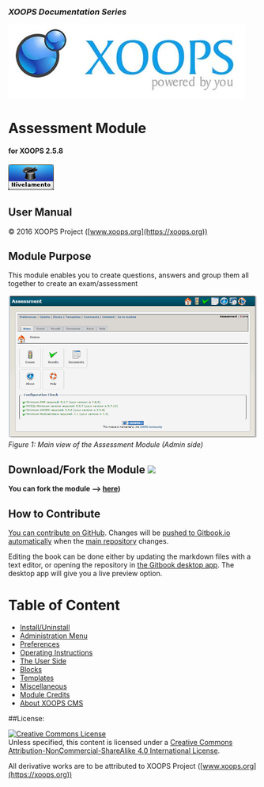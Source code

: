 ### _XOOPS Documentation Series_
![logoXoops.jpg](en/assets/logoXoops.jpg)

# Assessment Module
#### for XOOPS 2.5.8
      
![logoModule.png](en/assets/logoModule.png)
            
## User Manual

© 2016 XOOPS Project ([www.xoops.org](https://xoops.org))  

## Module Purpose 

This module enables you to create questions, answers and group them all together to create an exam/assessment

![image001.png](en/assets/image001.png)
*Figure 1: Main view of the Assessment Module (Admin side)*

## Download/Fork the Module ![](https://xoops.org/images/forkit.png) 

**You can fork the module --> [here](https://github.com/XoopsModules25x/assessment))** 

## How to Contribute

[You can contribute on GitHub](https://github.com/XoopsDocs/assessment-tutorial). Changes will be [pushed to Gitbook.io automatically](https://www.gitbook.com/book/xoops/assessment-tutorial/activity) when the [main repository](https://github.com/XoopsDocs/assessment-tutorial) changes.

Editing the book can be done either by updating the markdown files with a text editor, or opening the repository in [the Gitbook desktop app](https://github.com/GitbookIO/editor/blob/master/README.md). The desktop app will give you a live preview option.

# Table of Content

* [Install/Uninstall](book/1install.md)
* [Administration Menu](book/2administration.md)
* [Preferences](book/3preferences.md)
* [Operating Instructions](book/4operations.md)
* [The User Side](book/5userside.md)
* [Blocks](book/6blocks.md)
* [Templates](book/7templates.md)
* [Miscellaneous](book/8other.md) 
* [Module Credits](book/9credits.md)
* [About XOOPS CMS](book/10aboutxoops.md)

##License:

<a rel="license" href="http://creativecommons.org/licenses/by-nc-sa/4.0/"><img alt="Creative Commons License" style="border-width:0" src="https://i.creativecommons.org/l/by-nc-sa/4.0/88x31.png" /></a><br />Unless specified, this content is licensed under a <a rel="license" href="http://creativecommons.org/licenses/by-nc-sa/4.0/">Creative Commons Attribution-NonCommercial-ShareAlike 4.0 International License</a>.

All derivative works are to be attributed to XOOPS Project ([www.xoops.org](https://xoops.org))

